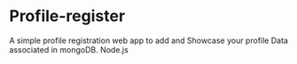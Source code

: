 # Profile-register
A simple profile registration web app to add and Showcase your profile
Data associated in mongoDB.
Node.js
